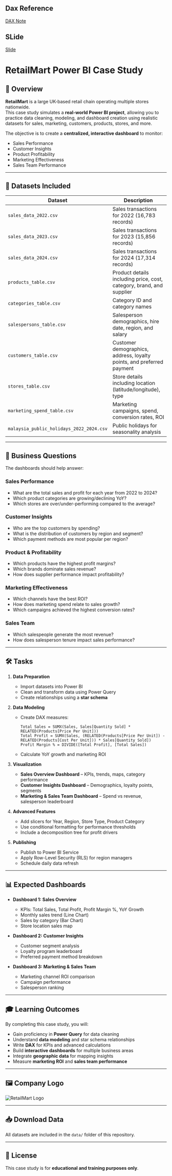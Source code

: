 ## Dax Reference

[DAX Note](https://mufasyah-my.sharepoint.com/:w:/g/personal/fakhrul_syahmi_mufasyah_onmicrosoft_com/ESudtSStXZJGqy5X2F_mldgB6310hmxxcej4WddzaKrZ0A?e=L9la9w)

## SLide
[Slide](https://drive.google.com/file/d/1c94R2abWn66XetycQgonDkwzEvYVhWKR/view?usp=sharing)

# RetailMart Power BI Case Study

## 📌 Overview
**RetailMart** is a large UK-based retail chain operating multiple stores nationwide.  
This case study simulates a **real-world Power BI project**, allowing you to practice data cleaning, modeling, and dashboard creation using realistic datasets for sales, marketing, customers, products, stores, and more.

The objective is to create a **centralized, interactive dashboard** to monitor:
- Sales Performance
- Customer Insights
- Product Profitability
- Marketing Effectiveness
- Sales Team Performance

---

## 📂 Datasets Included
| Dataset | Description |
|---------|-------------|
| `sales_data_2022.csv` | Sales transactions for 2022 (16,783 records) |
| `sales_data_2023.csv` | Sales transactions for 2023 (15,856 records) |
| `sales_data_2024.csv` | Sales transactions for 2024 (17,314 records) |
| `products_table.csv` | Product details including price, cost, category, brand, and supplier |
| `categories_table.csv` | Category ID and category names |
| `salespersons_table.csv` | Salesperson demographics, hire date, region, and salary |
| `customers_table.csv` | Customer demographics, address, loyalty points, and preferred payment |
| `stores_table.csv` | Store details including location (latitude/longitude), type |
| `marketing_spend_table.csv` | Marketing campaigns, spend, conversion rates, ROI |
| `malaysia_public_holidays_2022_2024.csv` | Public holidays for seasonality analysis |

---

## 🎯 Business Questions
The dashboards should help answer:

### **Sales Performance**
- What are the total sales and profit for each year from 2022 to 2024?
- Which product categories are growing/declining YoY?
- Which stores are over/under-performing compared to the average?

### **Customer Insights**
- Who are the top customers by spending?
- What is the distribution of customers by region and segment?
- Which payment methods are most popular per region?

### **Product & Profitability**
- Which products have the highest profit margins?
- Which brands dominate sales revenue?
- How does supplier performance impact profitability?

### **Marketing Effectiveness**
- Which channels have the best ROI?
- How does marketing spend relate to sales growth?
- Which campaigns achieved the highest conversion rates?

### **Sales Team**
- Which salespeople generate the most revenue?
- How does salesperson tenure impact sales performance?

---

## 🛠 Tasks
1. **Data Preparation**
   - Import datasets into Power BI
   - Clean and transform data using Power Query
   - Create relationships using a **star schema**

2. **Data Modeling**
   - Create DAX measures:
     ```DAX
     Total Sales = SUMX(Sales, Sales[Quantity Sold] * RELATED(Products[Price Per Unit]))
     Total Profit = SUMX(Sales, (RELATED(Products[Price Per Unit]) - RELATED(Products[Cost Per Unit])) * Sales[Quantity Sold])
     Profit Margin % = DIVIDE([Total Profit], [Total Sales])
     ```
   - Calculate YoY growth and marketing ROI

3. **Visualization**
   - **Sales Overview Dashboard** – KPIs, trends, maps, category performance
   - **Customer Insights Dashboard** – Demographics, loyalty points, segments
   - **Marketing & Sales Team Dashboard** – Spend vs revenue, salesperson leaderboard

4. **Advanced Features**
   - Add slicers for Year, Region, Store Type, Product Category
   - Use conditional formatting for performance thresholds
   - Include a decomposition tree for profit drivers

5. **Publishing**
   - Publish to Power BI Service
   - Apply Row-Level Security (RLS) for region managers
   - Schedule daily data refresh

---

## 📊 Expected Dashboards
- **Dashboard 1: Sales Overview**
  - KPIs: Total Sales, Total Profit, Profit Margin %, YoY Growth
  - Monthly sales trend (Line Chart)
  - Sales by category (Bar Chart)
  - Store location sales map

- **Dashboard 2: Customer Insights**
  - Customer segment analysis
  - Loyalty program leaderboard
  - Preferred payment method breakdown

- **Dashboard 3: Marketing & Sales Team**
  - Marketing channel ROI comparison
  - Campaign performance
  - Salesperson ranking

---

## 🎓 Learning Outcomes
By completing this case study, you will:
- Gain proficiency in **Power Query** for data cleaning
- Understand **data modeling** and star schema relationships
- Write **DAX** for KPIs and advanced calculations
- Build **interactive dashboards** for multiple business areas
- Integrate **geographic data** for mapping insights
- Measure **marketing ROI** and **sales team performance**

---

## 🖼 Company Logo
![RetailMart Logo](<img width="1024" height="1024" alt="Logo Retail" src="https://github.com/user-attachments/assets/f1ad1b5c-c7ae-4d46-a4bd-7ef08172ccba" />
)

---

## 📥 Download Data
All datasets are included in the `data/` folder of this repository.

---

## 📄 License
This case study is for **educational and training purposes only**.
